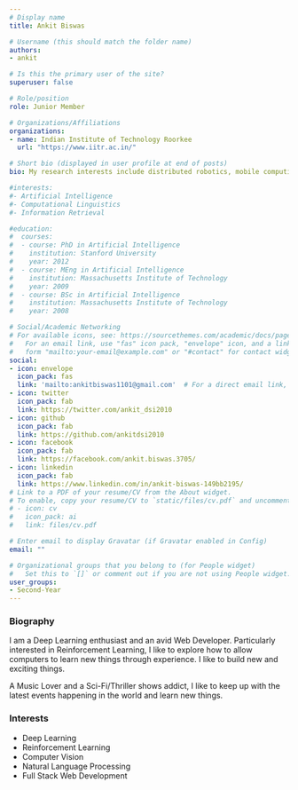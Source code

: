 ```yaml
---
# Display name
title: Ankit Biswas

# Username (this should match the folder name)
authors:
- ankit

# Is this the primary user of the site?
superuser: false

# Role/position
role: Junior Member

# Organizations/Affiliations
organizations:
- name: Indian Institute of Technology Roorkee
  url: "https://www.iitr.ac.in/"

# Short bio (displayed in user profile at end of posts)
bio: My research interests include distributed robotics, mobile computing and programmable matter.

#interests:
#- Artificial Intelligence
#- Computational Linguistics
#- Information Retrieval

#education:
#  courses:
#  - course: PhD in Artificial Intelligence
#    institution: Stanford University
#    year: 2012
#  - course: MEng in Artificial Intelligence
#    institution: Massachusetts Institute of Technology
#    year: 2009
#  - course: BSc in Artificial Intelligence
#    institution: Massachusetts Institute of Technology
#    year: 2008

# Social/Academic Networking
# For available icons, see: https://sourcethemes.com/academic/docs/page-builder/#icons
#   For an email link, use "fas" icon pack, "envelope" icon, and a link in the
#   form "mailto:your-email@example.com" or "#contact" for contact widget.
social:
- icon: envelope
  icon_pack: fas
  link: 'mailto:ankitbiswas1101@gmail.com'  # For a direct email link, use "mailto:test@example.org".
- icon: twitter
  icon_pack: fab
  link: https://twitter.com/ankit_dsi2010
- icon: github
  icon_pack: fab
  link: https://github.com/ankitdsi2010
- icon: facebook
  icon_pack: fab
  link: https://facebook.com/ankit.biswas.3705/
- icon: linkedin
  icon_pack: fab
  link: https://www.linkedin.com/in/ankit-biswas-149bb2195/
# Link to a PDF of your resume/CV from the About widget.
# To enable, copy your resume/CV to `static/files/cv.pdf` and uncomment the lines below.
# - icon: cv
#   icon_pack: ai
#   link: files/cv.pdf

# Enter email to display Gravatar (if Gravatar enabled in Config)
email: ""

# Organizational groups that you belong to (for People widget)
#   Set this to `[]` or comment out if you are not using People widget.
user_groups:
- Second-Year
---
```


### Biography

I am a Deep Learning enthusiast and an avid Web Developer. Particularly interested in Reinforcement Learning, I like 
to explore how to allow computers to learn new things through experience. I like to build new and exciting things.

A Music Lover and a Sci-Fi/Thriller shows addict, I like to keep up with the latest events happening in the world and
learn new things.

### Interests

- Deep Learning
- Reinforcement Learning
- Computer Vision
- Natural Language Processing
- Full Stack Web Development

